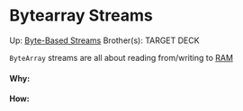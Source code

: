 # Bytearray Streams

Up: [Byte-Based Streams](byte-based_streams)
Brother(s):
TARGET DECK

`ByteArray` streams are all about reading from/writing to [RAM](ram)




































#### Why:
#### How:









